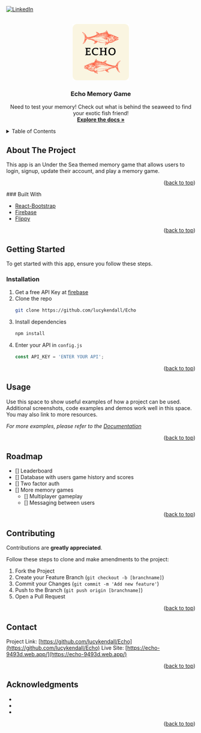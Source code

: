 <div id="top"></div>

[![LinkedIn][linkedin-shield]][linkedin-url]

<!-- PROJECT LOGO -->
<br />
<div align="center">
  <a href="https://github.com/lucykendall/Echo">
    <img src="/client/src/images/echo_logo.png" alt="Logo" width="150" height="150">
  </a>

<h3 align="center">Echo Memory Game</h3>

  <p align="center">
    Need to test your memory! Check out what is behind the seaweed to find your exotic fish friend!
    <br />
    <a href="https://github.com/lucykendall/Echo"><strong>Explore the docs »</strong></a>
    <br />
  </p>
</div>


<!-- TABLE OF CONTENTS -->
<details>
  <summary>Table of Contents</summary>
  <ol>
    <li>
      <a href="#about-the-project">About The Project</a>
      <ul>
        <li><a href="#built-with">Built With</a></li>
      </ul>
    </li>
    <li>
      <a href="#getting-started">Getting Started</a>
      <ul>
        <li><a href="#installation">Installation</a></li>
      </ul>
    </li>
    <li><a href="#usage">Usage</a></li>
    <li><a href="#roadmap">Roadmap</a></li>
    <li><a href="#contact">Contact</a></li>
    <li><a href="#acknowledgments">Acknowledgments</a></li>
  </ol>
</details>



<!-- ABOUT THE PROJECT -->
## About The Project

This app is an Under the Sea themed memory game that allows users to login, signup, update their account, and play a memory game.

<p align="right">(<a href="#top">back to top</a>)</p>
### Built With

* [React-Bootstrap](https://react-bootstrap.github.io/)
* [Firebase](https://firebase.google.com/docs)
* [Flippy](https://www.npmjs.com/package/react-flippy)

<p align="right">(<a href="#top">back to top</a>)</p>



<!-- GETTING STARTED -->
## Getting Started

To get started with this app, ensure you follow these steps.
### Installation

1. Get a free API Key at [firebase](https://firebase.google.com/)
2. Clone the repo
   ```sh
   git clone https://github.com/lucykendall/Echo
   ```
3. Install dependencies
   ```sh
   npm install
   ```
4. Enter your API in `config.js`
   ```js
   const API_KEY = 'ENTER YOUR API';
   ```

<p align="right">(<a href="#top">back to top</a>)</p>



<!-- USAGE EXAMPLES -->
## Usage

Use this space to show useful examples of how a project can be used. Additional screenshots, code examples and demos work well in this space. You may also link to more resources.

_For more examples, please refer to the [Documentation](https://example.com)_

<p align="right">(<a href="#top">back to top</a>)</p>



<!-- ROADMAP -->
## Roadmap

- [] Leaderboard
- [] Database with users game history and scores
- [] Two factor auth
- [] More memory games
    - [] Multiplayer gameplay
    - [] Messaging between users

<p align="right">(<a href="#top">back to top</a>)</p>


<!-- CONTRIBUTING -->
## Contributing

Contributions are **greatly appreciated**.

Follow these steps to clone and make amendments to the project:

1. Fork the Project
2. Create your Feature Branch (`git checkout -b [branchname]`)
3. Commit your Changes (`git commit -m 'Add new feature'`)
4. Push to the Branch (`git push origin [branchname]`)
5. Open a Pull Request

<p align="right">(<a href="#top">back to top</a>)</p>

<!-- CONTACT -->
## Contact

Project Link: [https://github.com/lucykendall/Echo](https://github.com/lucykendall/Echo)
Live Site: [https://echo-9493d.web.app/](https://echo-9493d.web.app/)

<p align="right">(<a href="#top">back to top</a>)</p>



<!-- ACKNOWLEDGMENTS -->
## Acknowledgments

* []()
* []()
* []()

<p align="right">(<a href="#top">back to top</a>)</p>

[linkedin-shield]: https://img.shields.io/badge/-LinkedIn-black.svg?style=for-the-badge&logo=linkedin&colorB=555
[linkedin-url]: https://www.linkedin.com/in/lucy-kendall-91a039149/
[product-screenshot]: images/echo_logo.png
